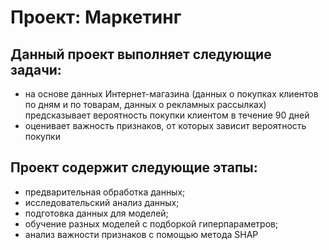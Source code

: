 # Проект: Маркетинг

## Данный проект выполняет следующие задачи:
- на основе данных Интернет-магазина (данных о покупках клиентов по дням и по товарам, данных о рекламных рассылках) предсказывает вероятность покупки клиентом в течение 90 дней
- оценивает важность признаков, от которых зависит вероятность покупки

## Проект содержит следующие этапы:
- предварительная обработка данных;
- исследовательский анализ данных;
- подготовка данных для моделей;
- обучение разных моделей с подборкой гиперпараметров;
- анализ важности признаков с помощью метода SHAP
